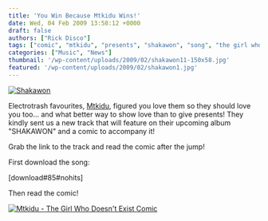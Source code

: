 ```yaml
---
title: 'You Win Because Mtkidu Wins!'
date: Wed, 04 Feb 2009 13:58:12 +0000
draft: false
authors: ["Rick Disco"]
tags: ["comic", "mtkidu", "presents", "shakawon", "song", "the girl who does not exist"]
categories: ["Music", "News"]
thumbnail: '/wp-content/uploads/2009/02/shakawon11-150x58.jpg'
featured: '/wp-content/uploads/2009/02/shakawon1.jpg'
---
```


[![Shakawon](/wp-content/uploads/2009/02/shakawon1.jpg "Shakawon")](/wp-content/uploads/2009/02/shakawon1.jpg)

Electrotrash favourites, [Mtkidu](/artists/mtkidu "Mtkidu"), figured you love them so they should love you too... and what better way to show love than to give presents! They kindly sent us a new track that will feature on their upcoming album "SHAKAWON" and a comic to accompany it!

Grab the link to the track and read the comic after the jump!

First download the song:

\[download#85#nohits\]

Then read the comic!

[![Mtkidu - The Girl Who Doesn't Exist Comic](/wp-content/uploads/2009/02/mtkidu-the-girl-who-doesnt-exist-comic.jpg "Mtkidu - The Girl Who Doesn't Exist Comic")](/wp-content/uploads/2009/02/mtkidu-the-girl-who-doesnt-exist-comic.jpg)